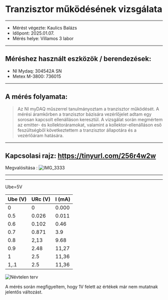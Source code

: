 # Tranzisztor működésének vizsgálata
---  
- Mérést végezte: Kaulics Balázs
- Időpont: 2025.01.07.
- Mérés helye: Villamos 3 labor


---
## Méréshez használt eszközök / berendezések:
- NI Mydaq: 304542A SN
- Metex M-3800: 736015
---

## A mérés folyamata:
>   Az NI myDAQ műszerrel tanulmányoztam a tranzisztor működését. A mérési áramkörben a tranzisztor bázisára vezérlőjelet adtam egy sorosan kapcsolt ellenálláson keresztül. A vizsgálat során megmértem az emitter- és kollektoráramokat, valamint a kollektor-ellenálláson eső feszültségből következtettem a tranzisztor állapotára és a vezérlőáram hatására.
---

Kapcsolasi rajz:
https://tinyurl.com/256r4w2w
---

Megvalósítása :
![IMG_3333](https://github.com/user-attachments/assets/95c4f417-141d-453c-bddb-6e2bad726efe)

---

---

Ube=5V

| Ube (V) | URc (V)  | I (mA)   |
|---------|----------|----------|
| 0       | 0        |  0.000   |
| 0.5     | 0.026    |  0.011   |
| 0.6     | 0.102    |  0.46   |
| 0.7     | 0.871      | 3.9    |
| 0.8     | 2,13        |  9.68     |
| 0.9     | 2.48      |  11,27    |
| 1       | 2.5      |  11,36  |  
| 1,.1    | 2.5      |  11,36     | 
![Névtelen terv](https://github.com/user-attachments/assets/bde740ad-e39f-42f8-80ae-18e6ef3cb945)



A mérés során megfigyeltem, hogy 1V felett az értékek már nem mutatnak jelentős változást.

